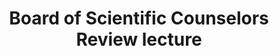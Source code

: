---
title: "Board of Scientific Counselors Review lecture"
project_id: 
conf_date: 2007-10-06
conference_id: ""
presenters:
   - peter_bandettini
summary: "<p>Board of Scientific Counselors Review lecture</p>"
file: /assets/presentations/T214.ppt
filename: T214.ppt
layout: presentation
---